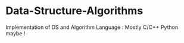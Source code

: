 # Data-Structure-Algorithms
Implementation of DS and Algorithm
 Language : Mostly C/C++
 Python maybe ! 
